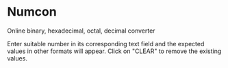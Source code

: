 # Numcon
Online binary, hexadecimal, octal, decimal converter

Enter suitable number in its corresponding text field and the expected values in other formats will appear. 
Click on "CLEAR" to remove the existing values.
